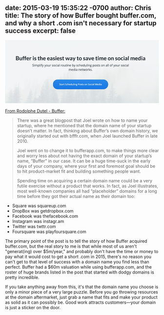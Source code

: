 date: 2015-03-19 15:35:22 -0700
author: Chris
title: The story of how Buffer bought buffer.com, and why a short .com isn't necessary for startup success
excerpt: false
----

![Buffer](/media/2015-03-19-buffer-home.png)

[From Rodolphe Dutel - Buffer:](https://open.bufferapp.com/acquired-buffer-com/)

> There was a great blogpost that Joel wrote on how to name your startup, where he mentioned that the domain name of your startup doesn’t matter. In fact, thinking about Buffer’s own domain history, we originally started out with bfffr.com, when Joel launched Buffer in late 2010.
> 
> Joel went on to change it to bufferapp.com, to make things more clear and worry less about not having the exact domain of your startup’s name, “Buffer” in our case. It can be a huge time-suck in the early days of your company, where your first and foremost goal should be to hit product-market fit and building something people want.
> 
> Spending time on acquiring a certain domain name could be a very futile exercise without a product that works. In fact, as Joel illustrates, most well-known companies all had “placeholder” domains for a long time before they got their actual name as their domain too:
> 
+ Square was squareup.com
+ DropBox was getdropbox.com
+ Facebook was thefacebook.com
+ Instagram was instagr.am
+ Twitter was twttr.com
+ Foursquare was playfoursquare.com

The primary point of the post is to tell the story of how Buffer acquired buffer.com, but the real story to me is that while most of us aren't "generat(ing) over $5m/year," and probably don't have the time or money to pay what it would cost to get a short .com in 2015, there's no reason you can't get to that level of success with a domain name you find less than perfect. Buffer had a $60m valuation while using bufferapp.com, and the roster of huge brands listed in the post that started with dodgy domains is pretty incredible. 

If you take anything away from this, it's that the domain name you choose is only a minor piece of a very large puzzle. Before you go throwing resources at the domain aftermarket, just grab a name that fits and make your product as solid as it can possibly be. Good work attracts customers—your domain is just a sticker on the door.

